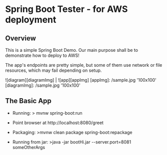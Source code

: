 # Spring Boot Tester - for AWS deployment

## Overview
This is a simple Spring Boot Demo.
Our main purpose shall be to demonstrate how to deploy to AWS!

The app's endpoints are pretty simple, but some of them use network or file resources, which
may fail depending on setup.

![diagram][diagramImg] | ![app][appImg]
[appImg]: /sample.jpg '100x100'
[diagramImg]: /sample.jpg '100x100'

## The Basic App
* Running: > mvnw spring-boot:run
* Point browser at http://localhost:8080/greet

* Packaging: >mvnw clean package spring-boot:repackage
* Running from jar: >java -jar bootHi.jar --server.port=8081 someOtherArgs


